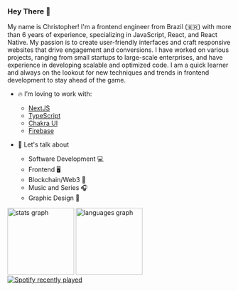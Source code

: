 ### Hey There 👋

My name is Christopher!
I'm a frontend engineer from Brazil (🇧🇷) with more than 6 years of experience, specializing in JavaScript, React, and React Native. My passion is to create user-friendly interfaces and craft responsive websites that drive engagement and conversions. I have worked on various projects, ranging from small startups to large-scale enterprises, and have experience in developing scalable and optimized code. I am a quick learner and always on the lookout for new techniques and trends in frontend development to stay ahead of the game.

* 🔥 I’m loving to work with:
    - [NextJS](https://nextjs.org)
    - [TypeScript](https://www.typescriptlang.org)
    - [Chakra UI](https://chakra-ui.com)
    - [Firebase](https://firebase.google.com/)
    
* 💬 Let's talk about
    - Software Development 💻
    - Frontend 🖥️
    - Blockchain/Web3 👾
    - Music and Series 🎧
    - Graphic Design 🎨

<div align="left">
  <img src="https://github-readme-stats.vercel.app/api?hide_title=false&hide_rank=false&show_icons=true&include_all_commits=true&count_private=true&disable_animations=false&theme=merko&locale=en&hide_border=false&username=ChristopherMarques" height="150" alt="stats graph"  />
  <img src="https://github-readme-stats.vercel.app/api/top-langs?locale=en&hide_title=false&layout=compact&card_width=320&langs_count=5&theme=merko&hide_border=false&username=ChristopherMarques" height="150" alt="languages graph"  />
</div>


<div align="left">
  <a href="https://open.spotify.com/user/22ierpbvtzfd7mnyqkhvzz2di">
    <img src="https://spotify-recently-played-readme.vercel.app/api?user=22ierpbvtzfd7mnyqkhvzz2di&count=5" alt="Spotify recently played"  />
  </a>
</div>


<!--
**ChristopherMarques/ChristopherMarques** is a ✨ _special_ ✨ repository because its `README.md` (this file) appears on your GitHub profile.

Here are some ideas to get you started:

- 🔭 I’m currently working on ...
- 🌱 I’m currently learning ...
- 👯 I’m looking to collaborate on ...
- 🤔 I’m looking for help with ...
- 💬 Ask me about ...
- 📫 How to reach me: ...
- 😄 Pronouns: ...
- ⚡ Fun fact: ...
-->

